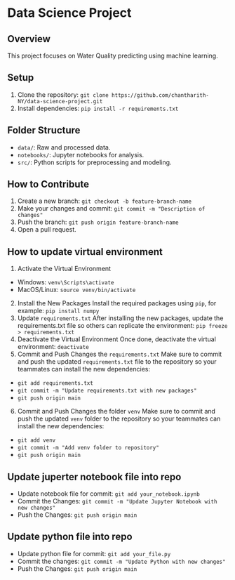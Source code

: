 # Data Science Project

## Overview
This project focuses on Water Quality predicting using machine learning.

## Setup
1. Clone the repository: `git clone https://github.com/chantharith-NY/data-science-project.git`
2. Install dependencies: `pip install -r requirements.txt`

## Folder Structure
- `data/`: Raw and processed data.
- `notebooks/`: Jupyter notebooks for analysis.
- `src/`: Python scripts for preprocessing and modeling.

## How to Contribute
1. Create a new branch: `git checkout -b feature-branch-name`
2. Make your changes and commit: `git commit -m "Description of changes"`
3. Push the branch: `git push origin feature-branch-name`
4. Open a pull request.

## How to update virtual environment
1. Activate the Virtual Environment
- Windows:
`venv\Scripts\activate`
- MacOS/Linux:
`source venv/bin/activate`
2. Install the New Packages
Install the required packages using `pip`, for example:
`pip install numpy`
3. Update `requirements.txt`
After installing the new packages, update the requirements.txt file so others can replicate the environment:
`pip freeze > requirements.txt`
4. Deactivate the Virtual Environment
Once done, deactivate the virtual environment:
`deactivate`
5. Commit and Push Changes the `requirements.txt`
Make sure to commit and push the updated `requirements.txt` file to the repository so your teammates can install the new dependencies:
- `git add requirements.txt`
- `git commit -m "Update requirements.txt with new packages"`
- `git push origin main`
6. Commit and Push Changes the folder `venv`
Make sure to commit and push the updated `venv` folder to the repository so your teammates can install the new dependencies:
- `git add venv`
- `git commit -m "Add venv folder to repository"`
- `git push origin main`

## Update juperter notebook file into repo
- Update notebook file for commit:
`git add your_notebook.ipynb`
- Commit the Changes:
`git commit -m "Update Jupyter Notebook with new changes"`
- Push the Changes:
`git push origin main`

## Update python file into repo
- Update python file for commit:
`git add your_file.py`
- Commit the changes:
`git commit -m "Update Python with new changes"`
- Push the Changes:
`git push origin main`
